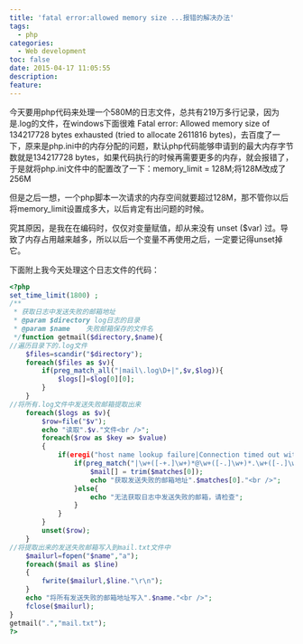 ```yaml
---
title: 'fatal error:allowed memory size ...报错的解决办法'
tags:
  - php
categories:
  - Web development
toc: false
date: 2015-04-17 11:05:55
description:
feature:
---
```


今天要用php代码来处理一个580M的日志文件，总共有219万多行记录，因为是.log的文件，在windows下面很难
Fatal error: Allowed memory size of 134217728 bytes exhausted (tried to allocate 2611816 bytes)，去百度了一下，原来是php.ini中的内存分配的问题，默认php代码能够申请到的最大内存字节数就是134217728 bytes，如果代码执行的时候再需要更多的内存，就会报错了，于是就将php.ini文件中的配置改了一下：memory_limit = 128M;将128M改成了256M
<!-- more -->
但是之后一想，一个php脚本一次请求的内存空间就要超过128M，那不管你以后将memory_limit设置成多大，以后肯定有出问题的时候。

究其原因，是我在在编码时，仅仅对变量赋值，却从来没有 unset ($var) 过。导致了内存占用越来越多，所以以后一个变量不再使用之后，一定要记得unset掉它。

下面附上我今天处理这个日志文件的代码：

``` php
<?php
set_time_limit(1800) ;
/**
 * 获取日志中发送失败的邮箱地址
 * @param $directory log日志的目录
 * @param $name    失败邮箱保存的文件名
 */function getmail($directory,$name){
//遍历目录下的.log文件
    $files=scandir("$directory");
    foreach($files as $v){
        if(preg_match_all("|mail\.log\D+|",$v,$log)){
            $logs[]=$log[0][0];
        }
    }
//将所有.log文件中发送失败邮箱提取出来    
    foreach($logs as $v){
        $row=file("$v");
        echo "读取".$v."文件<br />";
        foreach($row as $key => $value)
        {
            if(eregi("host name lookup failure|Connection timed out with|Connection refused by|cannot find your reverse hostname", $value)){
                if(preg_match("|\w+([-+.]\w+)*@\w+([-.]\w+)*.\w+([-.]\w+)*|", $row[$key],$matches)){
                    $mail[] = trim($matches[0]);
                    echo "获取发送失败的邮箱地址".$matches[0]."<br />";
                }else{
                    echo "无法获取日志中发送失败的邮箱，请检查";
                }
            }
        }
        unset($row);
    }
//将提取出来的发送失败邮箱写入到mail.txt文件中    
    $mailurl=fopen("$name","a");
    foreach($mail as $line)
    {
        fwrite($mailurl,$line."\r\n");
    }
    echo "将所有发送失败的邮箱地址写入".$name."<br />";
    fclose($mailurl);
}
getmail(".","mail.txt");
?>
```